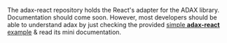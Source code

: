 The adax-react repository holds the React's adapter for the ADAX library.
Documentation should come soon. However, most developers should be able to understand adax by just checking the provided [simple **adax-react** example](https://github.com/MirjamElad/Adax-React-TW-Exp_0) & read its mini documentation.
